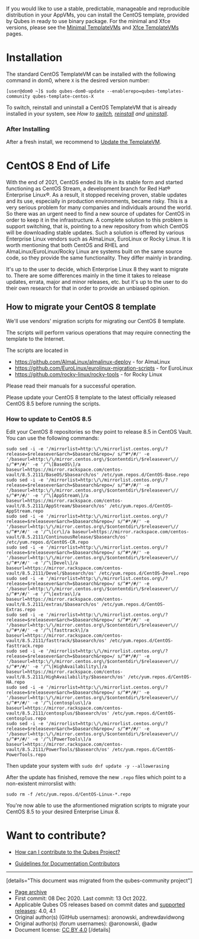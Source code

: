 If you would like to use a stable, predictable, manageable and reproducible distribution in your AppVMs, you can install the CentOS template, provided by Qubes in ready to use binary package. For the minimal and Xfce versions, please see the [Minimal TemplateVMs](https://www.qubes-os.org/doc/templates/minimal/) and [Xfce TemplateVMs](https://www.qubes-os.org/doc/templates/xfce/) pages.

# Installation

The standard CentOS TemplateVM can be installed with the following command in dom0, where `X` is the desired version number:

```
[user@dom0 ~]$ sudo qubes-dom0-update --enablerepo=qubes-templates-community qubes-template-centos-X
```

To switch, reinstall and uninstall a CentOS TemplateVM that is already installed in your system, see *How to [switch](https://www.qubes-os.org/doc/templates/#switching), [reinstall](https://www.qubes-os.org/doc/reinstall-template/) and [uninstall](https://www.qubes-os.org/doc/templates/#uninstalling)*.

### After Installing

After a fresh install, we recommend to [Update the TemplateVM](https://www.qubes-os.org/doc/software-update-vm/).

# CentOS 8 End of Life

With the end of 2021, CentOS ended its life in its stable form and started functioning as CentOS Stream, a development branch for Red Hat® Enterprise Linux®. As a result, it stopped receiving proven, stable updates and its use, especially in production environments, became risky. This is a very serious problem for many companies and individuals around the world. So there was an urgent need to find a new source of updates for CentOS in order to keep it in the infrastructure. A complete solution to this problem is support switching, that is, pointing to a new repository from which CentOS will be downloading stable updates. Such a solution is offered by various Enterprise Linux vendors such as AlmaLinux, EuroLinux or Rocky Linux. It is worth mentioning that both CentOS and RHEL and AlmaLinux/EuroLinux/Rocky Linux are systems built on the same source code, so they provide the same functionality. They differ mainly in branding.

It's up to the user to decide, which Enterprise Linux 8 they want to migrate to. There are some differences mainly in the time it takes to release updates, errata, major and minor releases, etc. but it's up to the user to do their own research for that in order to provide an unbiased opinion.

## How to migrate your CentOS 8 template

We'll use vendors' migration scripts for migrating our CentOS 8 template.

The scripts will perform various operations that may require connecting the template to the Internet.

The scripts are located in

- <https://github.com/AlmaLinux/almalinux-deploy> - for AlmaLinux
- <https://github.com/EuroLinux/eurolinux-migration-scripts> - for EuroLinux
- <https://github.com/rocky-linux/rocky-tools> - for Rocky Linux

Please read their manuals for a successful operation.

Please update your CentOS 8 template to the latest officially released CentOS 8.5 before running the scripts.

### How to update to CentOS 8.5

Edit your CentOS 8 repositories so they point to release 8.5 in CentOS Vault. You can use the following commands:

```
sudo sed -i -e '/mirrorlist=http:\/\/mirrorlist.centos.org\/?release=$releasever&arch=$basearch&repo=/ s/^#*/#/' -e '/baseurl=http:\/\/mirror.centos.org\/$contentdir\/$releasever\// s/^#*/#/' -e '/^\[BaseOS\]/a baseurl=https://mirror.rackspace.com/centos-vault/8.5.2111/BaseOS/$basearch/os' /etc/yum.repos.d/CentOS-Base.repo
sudo sed -i -e '/mirrorlist=http:\/\/mirrorlist.centos.org\/?release=$releasever&arch=$basearch&repo=/ s/^#*/#/' -e '/baseurl=http:\/\/mirror.centos.org\/$contentdir\/$releasever\// s/^#*/#/' -e '/^\[AppStream\]/a baseurl=https://mirror.rackspace.com/centos-vault/8.5.2111/AppStream/$basearch/os' /etc/yum.repos.d/CentOS-AppStream.repo
sudo sed -i -e '/mirrorlist=http:\/\/mirrorlist.centos.org\/?release=$releasever&arch=$basearch&repo=/ s/^#*/#/' -e '/baseurl=http:\/\/mirror.centos.org\/$contentdir\/$releasever\// s/^#*/#/' -e '/^\[cr\]/a baseurl=https://mirror.rackspace.com/centos-vault/8.5.2111/ContinuousRelease/$basearch/os' /etc/yum.repos.d/CentOS-CR.repo
sudo sed -i -e '/mirrorlist=http:\/\/mirrorlist.centos.org\/?release=$releasever&arch=$basearch&repo=/ s/^#*/#/' -e '/baseurl=http:\/\/mirror.centos.org\/$contentdir\/$releasever\// s/^#*/#/' -e '/^\[Devel\]/a baseurl=https://mirror.rackspace.com/centos-vault/8.5.2111/Devel/$basearch/os' /etc/yum.repos.d/CentOS-Devel.repo
sudo sed -i -e '/mirrorlist=http:\/\/mirrorlist.centos.org\/?release=$releasever&arch=$basearch&repo=/ s/^#*/#/' -e '/baseurl=http:\/\/mirror.centos.org\/$contentdir\/$releasever\// s/^#*/#/' -e '/^\[extras\]/a baseurl=https://mirror.rackspace.com/centos-vault/8.5.2111/extras/$basearch/os' /etc/yum.repos.d/CentOS-Extras.repo
sudo sed -i -e '/mirrorlist=http:\/\/mirrorlist.centos.org\/?release=$releasever&arch=$basearch&repo=/ s/^#*/#/' -e '/baseurl=http:\/\/mirror.centos.org\/$contentdir\/$releasever\// s/^#*/#/' -e '/^\[fasttrack\]/a baseurl=https://mirror.rackspace.com/centos-vault/8.5.2111/fasttrack/$basearch/os' /etc/yum.repos.d/CentOS-fasttrack.repo
sudo sed -i -e '/mirrorlist=http:\/\/mirrorlist.centos.org\/?release=$releasever&arch=$basearch&repo=/ s/^#*/#/' -e '/baseurl=http:\/\/mirror.centos.org\/$contentdir\/$releasever\// s/^#*/#/' -e '/^\[HighAvailability\]/a baseurl=https://mirror.rackspace.com/centos-vault/8.5.2111/HighAvailability/$basearch/os' /etc/yum.repos.d/CentOS-HA.repo
sudo sed -i -e '/mirrorlist=http:\/\/mirrorlist.centos.org\/?release=$releasever&arch=$basearch&repo=/ s/^#*/#/' -e '/baseurl=http:\/\/mirror.centos.org\/$contentdir\/$releasever\// s/^#*/#/' -e '/^\[centosplus\]/a baseurl=https://mirror.rackspace.com/centos-vault/8.5.2111/centosplus/$basearch/os' /etc/yum.repos.d/CentOS-centosplus.repo
sudo sed -i -e '/mirrorlist=http:\/\/mirrorlist.centos.org\/?release=$releasever&arch=$basearch&repo=/ s/^#*/#/' -e '/baseurl=http:\/\/mirror.centos.org\/$contentdir\/$releasever\// s/^#*/#/' -e '/^\[PowerTools\]/a baseurl=https://mirror.rackspace.com/centos-vault/8.5.2111/PowerTools/$basearch/os' /etc/yum.repos.d/CentOS-PowerTools.repo
```

Then update your system with `sudo dnf update -y --allowerasing`

After the update has finished, remove the new `.repo` files which point to a non-existent mirrorslist with:

```
sudo rm -f /etc/yum.repos.d/CentOS-Linux-*.repo
```

You're now able to use the aformentioned migration scripts to migrate your CentOS 8.5 to your desired Enterprise Linux 8.

# Want to contribute?

- [How can I contribute to the Qubes Project?](https://www.qubes-os.org/doc/contributing/)

- [Guidelines for Documentation Contributors](https://www.qubes-os.org/doc/doc-guidelines/)

------------------------------------------------------------------------

[details="This document was migrated from the qubes-community project"]
- [Page archive](https://github.com/Qubes-Community/Contents/blob/master/docs/os/centos.md)
- First commit: 08 Dec 2020. Last commit: 13 Oct 2022.
- Applicable Qubes OS releases based on commit dates and [supported releases](https://www.qubes-os.org/doc/supported-releases/): 4.0, 4.1
- Original author(s) (GitHub usernames): aronowski, andrewdavidwong
- Original author(s) (forum usernames): @aronowski, @adw
- Document license: [CC BY 4.0](https://creativecommons.org/licenses/by/4.0/)
[/details]

<div data-theme-toc="true"> </div>